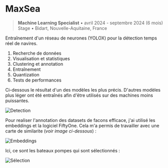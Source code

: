 # MaxSea

> **Machine Learning Specialist** • avril 2024 - septembre 2024 (6 mois)  
> Stage • Bidart, Nouvelle-Aquitaine, France

Entraînement d'un réseau de neurones (YOLOX) pour la détection temps réel de navires.

1. Recherche de données
2. Visualisation et statistiques
3. Clustering et annotation
4. Entraînement
5. Quantization
6. Tests de performances

Ci-dessous le résultat d'un des modèles les plus précis. D'autres modèles plus léger ont été entraînés afin d'être utilisés sur des machines moins puissantes.

![Detection](/img/detected.png)

Pour realiser l'annotation des datasets de facons efficace, j'ai utilisé les embeddings et la logiciel FiftyOne. Cela m'a permis de travailler avec une carte de similarite (*voir image ci-dessous*) :

![Embeddings](/img/clustering_interface.png)

Ici, ce sont les bateaux pompes qui sont sélectionnés : 

![Sélection](/img/bateaux_pompiers.png)